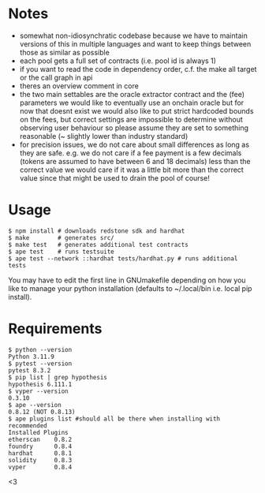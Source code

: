 # Notes

* somewhat non-idiosynchratic codebase because we have to maintain versions of this
  in multiple languages and want to keep things between those as similar as possible
* each pool gets a full set of contracts (i.e. pool id is always 1)
* if you want to read the code in dependency order, c.f. the make all target or
  the call graph in api
* theres an overview comment in core
* the two main settables are the oracle extractor contract and the (fee) parameters
  we would like to eventually use an onchain oracle but for now that doesnt exist
  we would also like to put strict hardcoded bounds on the fees, but correct
  settings are impossible to determine without observing user behaviour so please
  assume they are set to something reasonable (~ slightly lower than industry
  standard)
* for precision issues, we do not care about small differences as long as they
  are safe. e.g. we do not care if a fee payment is a few decimals (tokens are
  assumed to have between 6 and 18 decimals) less than the correct value
  we would care if it was a little bit more than the correct value since
  that might be used to drain the pool of course!

# Usage

    $ npm install # downloads redstone sdk and hardhat
    $ make        # generates src/
    $ make test   # generates additional test contracts
    $ ape test    # runs testsuite
    $ ape test --network ::hardhat tests/hardhat.py # runs additional tests

You may have to edit the first line in GNUmakefile depending on how you like to
manage your python installation (defaults to ~/.local/bin i.e. local pip install).

# Requirements

    $ python --version
    Python 3.11.9
    $ pytest --version
    pytest 8.3.2
    $ pip list | grep hypothesis
    hypothesis 6.111.1
    $ vyper --version
    0.3.10
    $ ape --version
    0.8.12 (NOT 0.8.13)
    $ ape plugins list #should all be there when installing with recommended
    Installed Plugins
    etherscan    0.8.2
    foundry      0.8.4
    hardhat      0.8.1
    solidity     0.8.3
    vyper        0.8.4

<3
